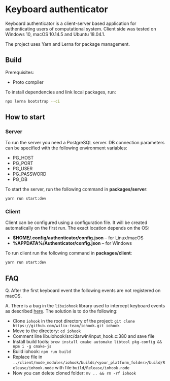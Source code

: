 # Keyboard authenticator

Keyboard authenticator is a client-server based application for authenticating users of computational system.
Client side was tested on Windows 10, macOS 10.14.5 and Ubuntu 18.04.1.

The project uses Yarn and Lerna for package management.

## Build

Prerequisites:
- Proto compiler

To install dependencies and link local packages, run:

```bash
npx lerna bootstrap --ci
```

## How to start

### Server

To run the server you need a PostgreSQL server. DB connection parameters can be specified with the following environment variables:
- PG_HOST
- PG_PORT
- PG_USER
- PG_PASSWORD
- PG_DB

To start the server, run the following command in **packages/server**:

```bash
yarn run start:dev
```

### Client

Client can be configured using a configuration file. It will be created automatically on the first run. The exact location depends on the OS:
- **$HOME/.config/authenticator/config.json** – for Linux/macOS
- **%APPDATA%/Authenticator/config.json** – for Windows

To run client run the following command in **packages/client**:

```bash
yarn run start:dev
```

## FAQ

Q. After the first keyboard event the following events are not registered on macOS.

A. There is a bug in the `libuiohook` library used to intercept keyboard events as described [here](https://github.com/wilix-team/iohook/issues/124#issuecomment-513026388). The solution is to do the following:

- Clone `iohook` in the root directory of the project: `git clone https://github.com/wilix-team/iohook.git iohook`
- Move to the directory: `cd iohook`
- Comment line libuiohook/src/darwin/input_hook.c:380 and save file
- Install build tools: `brew install cmake automake libtool pkg-config && npm i -g cmake-js`
- Build iohook: `npm run build`
- Replace file in `../client/node_modules/iohook/builds/<your_platform_folder>/build/Release/iohook.node` with file `build/Release/iohook.node`
- Now you can delete cloned folder: `mv .. && rm -rf iohook`

